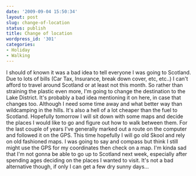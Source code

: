 ```yaml
---
date: '2009-09-04 15:50:34'
layout: post
slug: change-of-location
status: publish
title: Change of location
wordpress_id: '301'
categories:
- Holiday
- Walking
---
```


I should of known it was a bad idea to tell everyone I was going to Scotland. Due to lots of bills (Car Tax, Insurance, break down cover, etc, etc..) I can't afford to travel around Scotland or at least not this month. So rather than straining the plastic even more, I'm going to change the destination to the Lake District. It's probably a bad idea mentioning it on here, in case that changes too. Although I need some time away and what better way than wildcamping in the hills. It's also a hell of a lot cheaper than the fuel to Scotland. Hopefully tomorrow I will sit down with some maps and decide the places I would like to go and figure out how to walk between them. For the last couple of years I've generally marked out a route on the computer and followed it on the GPS. This time hopefully I will go old Skool and rely on old fashioned maps. I was going to say and compass but think I still might use the GPS for my coordinates then check on a map. I'm kinda sad that I'm not gonna be able to go up to Scotland next week, especially after spending ages deciding on the places I wanted to visit. It's not a bad alternative though, if only I can get a few dry sunny days...
